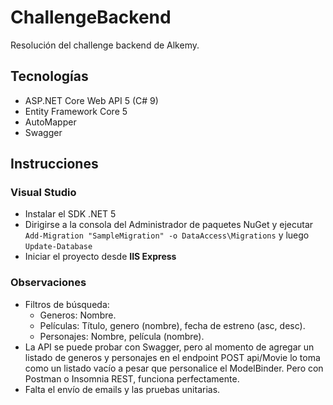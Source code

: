 # ChallengeBackend
Resolución del challenge backend de Alkemy.

## Tecnologías
* ASP.NET Core Web API 5 (C# 9)
* Entity Framework Core 5
* AutoMapper
* Swagger

## Instrucciones
### Visual Studio
* Instalar el SDK .NET 5
* Dirigirse a la consola del Administrador de paquetes NuGet y ejecutar `Add-Migration "SampleMigration" -o DataAccess\Migrations` y luego `Update-Database`
* Iniciar el proyecto desde **IIS Express**

### Observaciones
* Filtros de búsqueda:
  * Generos: Nombre.
  * Películas: Título, genero (nombre), fecha de estreno (asc, desc).
  * Personajes: Nombre, película (nombre).
* La API se puede probar con Swagger, pero al momento de agregar un listado de generos y personajes en el endpoint POST api/Movie lo toma como un listado vacío
  a pesar que personalice el ModelBinder. Pero con Postman o Insomnia REST, funciona perfectamente.
* Falta el envío de emails y las pruebas unitarias.
